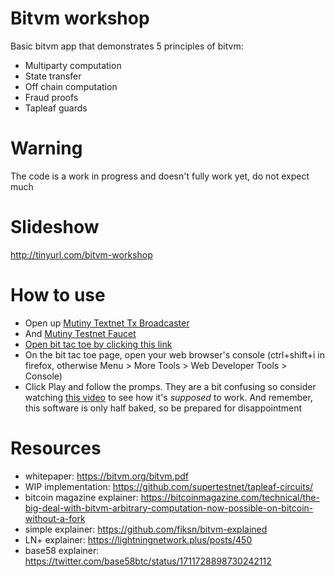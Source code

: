 # Bitvm workshop
Basic bitvm app that demonstrates 5 principles of bitvm:
- Multiparty computation
- State transfer
- Off chain computation
- Fraud proofs
- Tapleaf guards

# Warning
The code is a work in progress and doesn't fully work yet, do not expect much

# Slideshow
http://tinyurl.com/bitvm-workshop

# How to use
- Open up [Mutiny Textnet Tx Broadcaster](https://mutinynet.com/tx/push)
- And [Mutiny Testnet Faucet](https://faucet.mutinynet.com/)
- [Open bit tac toe by clicking this link](https://supertestnet.github.io/bitvm-workshop/)
- On the bit tac toe page, open your web browser's console (ctrl+shift+i in firefox, otherwise Menu > More Tools > Web Developer Tools > Console)
- Click Play and follow the promps. They are a bit confusing so consider watching [this video](https://www.youtube.com/watch?v=LwH9fhY4uGA) to see how it's *supposed* to work. And remember, this software is only half baked, so be prepared for disappointment

# Resources
- whitepaper: https://bitvm.org/bitvm.pdf
- WIP implementation: https://github.com/supertestnet/tapleaf-circuits/
- bitcoin magazine explainer: https://bitcoinmagazine.com/technical/the-big-deal-with-bitvm-arbitrary-computation-now-possible-on-bitcoin-without-a-fork
- simple explainer: https://github.com/fiksn/bitvm-explained
- LN+ explainer: https://lightningnetwork.plus/posts/450
- base58 explainer: https://twitter.com/base58btc/status/1711728898730242112

